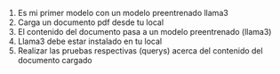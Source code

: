 1. Es mi primer modelo con un modelo preentrenado llama3
2. Carga un documento pdf desde tu local
3. El contenido del documento pasa a un modelo preentrenado (llama3)
4. Llama3 debe estar instalado en tu local
5. Realizar las pruebas respectivas (querys) acerca del contenido del documento cargado
   
